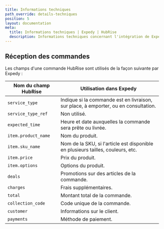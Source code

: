 ```yaml
---
title: Informations techniques
path_override: details-techniques
position: 5
layout: documentation
meta:
  title: Informations techniques | Expedy | HubRise
  description: Informations techniques concernant l'intégration de Expedy à HubRise. Connectez vos applications à HubRise avec facilité et synchronisez vos données.
---
```


## Réception des commandes

Les champs d'une commande HubRise sont utilisés de la façon suivante par Expedy :

| Nom du champ HubRise | Utilisation dans Expedy                                                             |
| -------------------- | ----------------------------------------------------------------------------------- |
| `service_type`       | Indique si la commande est en livraison, sur place, à emporter, ou en consultation. |
| `service_type_ref`   | Non utilisé.                                                                        |
| `expected_time`      | Heure et date auxquelles la commande sera prête ou livrée.                          |
| `item.product_name`  | Nom du produit.                                                                     |
| `item.sku_name`      | Nom de la SKU, si l'article est disponible en plusieurs tailles, couleurs, etc.     |
| `item.price`         | Prix du produit.                                                                    |
| `item.options`       | Options du produit.                                                                 |
| `deals`              | Promotions sur des articles de la commande.                                         |
| `charges`            | Frais supplémentaires.                                                              |
| `total`              | Montant total de la commande.                                                       |
| `collection_code`    | Code unique de la commande.                                                         |
| `customer`           | Informations sur le client.                                                         |
| `payments`           | Méthode de paiement.                                                                |

